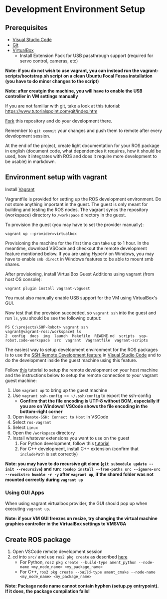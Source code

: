 # Development Environment Setup

## Prerequisites

* [Visual Studio Code](https://code.visualstudio.com/)
* [Git](https://git-scm.com/)
* [VirtualBox](https://www.virtualbox.org/wiki/Downloads)
  * Install Extension Pack for USB passthrough support (required for servo control, cameras, etc)

**Note: if you do not wish to use vagrant, you can instead run the vagrant-scripts/bootstrap.sh script on a clean Ubuntu Focal Fossa installation (you have to do minor changes to the script)**

**Note: after creatgin the machine, you will have to enable the USB controller in VM settings manually**

If you are not familiar with git, take a look at this tutorial: <https://www.tutorialspoint.com/git/index.htm>

[Fork](https://docs.github.com/en/free-pro-team@latest/github/getting-started-with-github/fork-a-repo) this repository and do your development there.

Remember to `git commit` your changes and push them to remote after
every development session.

At the end of the project, create light documentation for your ROS package in english (document code, what dependencies it requires, how it should be used, how it integrates with ROS and does it require more development to be usable) in markdown.

## Environment setup with vagrant

Install [Vagrant](https://www.vagrantup.com/)

Vagrantfile is provided for setting up the ROS development environment. Do not store anything important in the guest. The guest is only meant for building and testing the ROS nodes.
The vagrant syncs the repository (workspace) directory to `/workspace` directory in the guest.

To provision the guest (you may have to set the provider manually):

```pwsh
vagrant up --provider=virtualbox
```

Provisioning the machine for the first time can take up to 1 hour. In the meantime, download VSCode and checkout the remote development feature mentioned below. If you are using HyperV on Windows, you may have to enable `smb direct` in Windows features to be able to mount smb shares. 

After provisioning, install VirtualBox Guest Additions using vagrant (from host OS console): 

```console
vagrant plugin install vagrant-vbguest
````

You must also manually enable USB support for the VM using VirtualBox's GUI.

Now test that the provision succeeded, so `vagrant ssh` into the guest and run `ls`, you should be see the following output:

```console
PS C:\projects\SOP-Robot> vagrant ssh
vagrant@vagrant-ros:/workspace$ ls
2  config  docs  img  launch  Makefile  README.md  scripts  sop-robot.code-workspace  src  vagrant  Vagrantfile  vagrant-scripts
```


The easiest way to setup development environment for the ROS packages is to use the [SSH Remote Development
feature](https://code.visualstudio.com/docs/remote/ssh) in [Visual Studio Code](https://code.visualstudio.com/) and to do the development inside the guest machine using this feature.

Follow [this](https://code.visualstudio.com/docs/remote/ssh) tutorial to setup the remote development on your host machine and the instructions below to setup the remote connection to your vagrant guest machine:

1. Use `vagrant up` to bring up the guest machine
2. Use `vagrant ssh-config >> ~/.ssh/config` to export the ssh-config
   * **Confirm that the file encoding is UTF-8 without BOM, especially if you are on Windows! VSCode shows the file encoding in the bottom-right corner**
3. Open `Remote-SSH: Connect to Host` in VSCode
4. Select `ros-vagrant`
5. Select `Linux`
6. Open the `/workspace` directory
7. Install whatever extensions you want to use on the guest
   1. For Python development, follow this [tutorial](https://code.visualstudio.com/docs/languages/python)
   2. For C++ development, install C++ extension (confirm that `includePath` is set correctly)

**Note: you may have to do recursive git clone (`git submodule update --init --recursive`) and run: `rosdep install --from-paths src --ignore-src --rosdistro humble -r -y` after `vagrant up`, if the shared folder was not mounted correctly during `vagrant up`**

### Using GUI Apps

When using vagrant virtualbox provider, the GUI should pop up when executing `vagrant up`. 

**Note: if your VM GUI freezes on resize, try changing the virtual machine graphics controller in the VirtualBox settings to VMSVGA**

## Create ROS package

1. Open VSCode remote development session
2. cd into `src/` and use `ros2 pkg create` as described [here](https://index.ros.org/doc/ros2/Tutorials/Creating-Your-First-ROS2-Package/)
   * For Python, `ros2 pkg create --build-type ament_python --node-name <my_node_name> <my_package_name>`
   * For C++, `ros2 pkg create --build-type ament_cmake --node-name <my_node_name> <my_package_name>`

**Note: Package node name cannot contain hyphen (setup.py entrypoint). If it does, the package compilation fails!**
